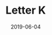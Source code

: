 ---
title: Letter K
date: '2019-06-04'
thumb_image: images/mar-4yo/4yo-mar-k-letters.jpg
thumb_image_alt: Letter K
image: images/mar-4yo/4yo-mar-k-letters.jpg
image_alt: Letter K
template: project
---	